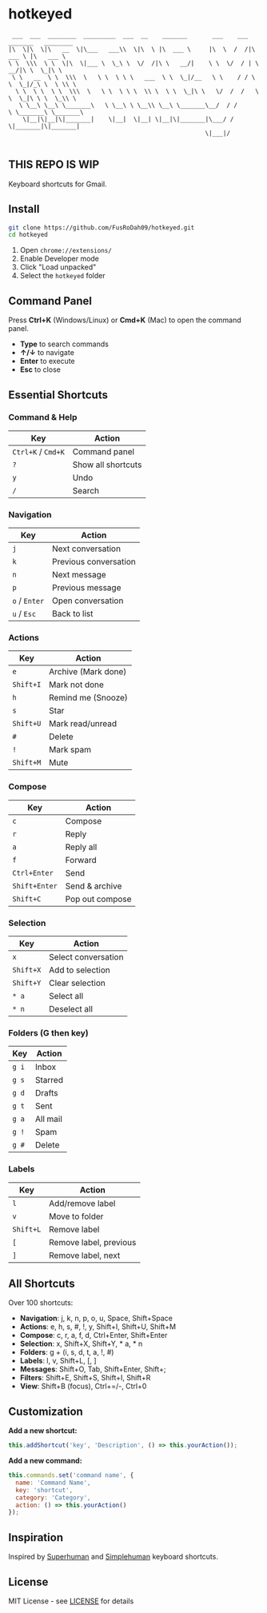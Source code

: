 # hotkeyed

```
 ___  ___  ________  _________  ___  __    _______       ___    ___ _______   ________     
|\  \|\  \|\   __  \|\___   ___\\  \|\  \ |\  ___ \     |\  \  /  /|\  ___ \ |\   ___ \    
\ \  \\\  \ \  \|\  \|___ \  \_\ \  \/  /|\ \   __/|    \ \  \/  / | \   __/|\ \  \_|\ \   
 \ \   __  \ \  \\\  \   \ \  \ \ \   ___  \ \  \_|/__   \ \    / / \ \  \_|/_\ \  \ \\ \  
  \ \  \ \  \ \  \\\  \   \ \  \ \ \  \\ \  \ \  \_|\ \   \/  /  /   \ \  \_|\ \ \  \_\\ \ 
   \ \__\ \__\ \_______\   \ \__\ \ \__\\ \__\ \_______\__/  / /      \ \_______\ \_______\
    \|__|\|__|\|_______|    \|__|  \|__| \|__|\|_______|\___/ /        \|_______|\|_______|
                                                       \|___|/                             
                                                                                           
```
## THIS REPO IS WIP
Keyboard shortcuts for Gmail.

## Install

```bash
git clone https://github.com/FusRoDah09/hotkeyed.git
cd hotkeyed
```

1. Open `chrome://extensions/`
2. Enable Developer mode
3. Click "Load unpacked"
4. Select the `hotkeyed` folder

## Command Panel

Press **Ctrl+K** (Windows/Linux) or **Cmd+K** (Mac) to open the command panel.

- **Type** to search commands
- **↑/↓** to navigate
- **Enter** to execute
- **Esc** to close

## Essential Shortcuts

### Command & Help
| Key | Action |
|-----|--------|
| `Ctrl+K` / `Cmd+K` | Command panel |
| `?` | Show all shortcuts |
| `y` | Undo |
| `/` | Search |

### Navigation
| Key | Action |
|-----|--------|
| `j` | Next conversation |
| `k` | Previous conversation |
| `n` | Next message |
| `p` | Previous message |
| `o` / `Enter` | Open conversation |
| `u` / `Esc` | Back to list |

### Actions
| Key | Action |
|-----|--------|
| `e` | Archive (Mark done) |
| `Shift+I` | Mark not done |
| `h` | Remind me (Snooze) |
| `s` | Star |
| `Shift+U` | Mark read/unread |
| `#` | Delete |
| `!` | Mark spam |
| `Shift+M` | Mute |

### Compose
| Key | Action |
|-----|--------|
| `c` | Compose |
| `r` | Reply |
| `a` | Reply all |
| `f` | Forward |
| `Ctrl+Enter` | Send |
| `Shift+Enter` | Send & archive |
| `Shift+C` | Pop out compose |

### Selection
| Key | Action |
|-----|--------|
| `x` | Select conversation |
| `Shift+X` | Add to selection |
| `Shift+Y` | Clear selection |
| `* a` | Select all |
| `* n` | Deselect all |

### Folders (G then key)
| Key | Action |
|-----|--------|
| `g i` | Inbox |
| `g s` | Starred |
| `g d` | Drafts |
| `g t` | Sent |
| `g a` | All mail |
| `g !` | Spam |
| `g #` | Delete |

### Labels
| Key | Action |
|-----|--------|
| `l` | Add/remove label |
| `v` | Move to folder |
| `Shift+L` | Remove label |
| `[` | Remove label, previous |
| `]` | Remove label, next |

## All Shortcuts

Over 100 shortcuts:

- **Navigation**: j, k, n, p, o, u, Space, Shift+Space
- **Actions**: e, h, s, #, !, y, Shift+I, Shift+U, Shift+M
- **Compose**: c, r, a, f, d, Ctrl+Enter, Shift+Enter
- **Selection**: x, Shift+X, Shift+Y, * a, * n
- **Folders**: g + (i, s, d, t, a, !, #)
- **Labels**: l, v, Shift+L, [, ]
- **Messages**: Shift+O, Tab, Shift+Enter, Shift+;
- **Filters**: Shift+E, Shift+S, Shift+I, Shift+R
- **View**: Shift+B (focus), Ctrl+=/-, Ctrl+0

## Customization

**Add a new shortcut:**
```javascript
this.addShortcut('key', 'Description', () => this.yourAction());
```

**Add a new command:**
```javascript
this.commands.set('command name', {
  name: 'Command Name',
  key: 'shortcut',
  category: 'Category',
  action: () => this.yourAction()
});
```

## Inspiration

Inspired by [Superhuman](https://superhuman.com) and [Simplehuman](simplehuman.email) keyboard shortcuts.

## License

MIT License - see [LICENSE](LICENSE) for details